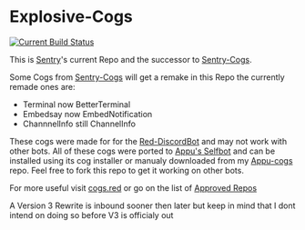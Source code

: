 # Explosive-Cogs

[![Current Build Status](https://travis-ci.org/Jan200101/Explosive-Cogs.svg?branch=master)](https://travis-ci.org/Jan200101/Explosive-Cogs)

This is [Sentry](https://github.com/Jan200101)'s current Repo and the successor to [Sentry-Cogs](https://github.com/Jan200101/Sentry-Cogs).

Some Cogs from [Sentry-Cogs](https://github.com/Jan200101/Sentry-Cogs) will get a remake in this Repo the currently remade ones are:
 - Terminal now BetterTerminal
 - Embedsay now EmbedNotification
 - ChannnelInfo still ChannelInfo

These cogs were made for for the [Red-DiscordBot](https://github.com/Twentysix26/Red-DiscordBot) and may not work with other bots.
All of these cogs were ported to [Appu's Selfbot](https://github.com/appu1232/Discord-Selfbot) and can be installed using its cog installer or manualy downloaded from my [Appu-cogs](https://github.com/Jan200101/Appu-cogs/) repo.
Feel free to fork this repo to get it working on other bots.

For more useful visit [cogs.red](http://cogs.red/) or go on the list of [Approved Repos](https://twentysix26.github.io/Red-Docs/red_cog_approved_repos/)

A Version 3 Rewrite is inbound sooner then later but keep in mind that I dont intend on doing so before V3 is officialy out
